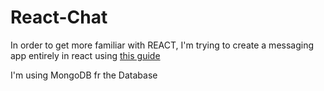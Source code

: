 # React-Chat

In order to get more familiar with REACT, I'm trying to create a messaging app entirely in react using [this guide](https://www.freecodecamp.org/news/how-to-build-a-react-js-chat-app-in-10-minutes-c9233794642b/)

I'm using MongoDB fr the Database
